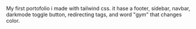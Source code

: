 My  first portofolio i made with tailwind css.
it hase a footer, sidebar, navbar, darkmode toggle button, redirecting tags, and word "gym" that changes color.
